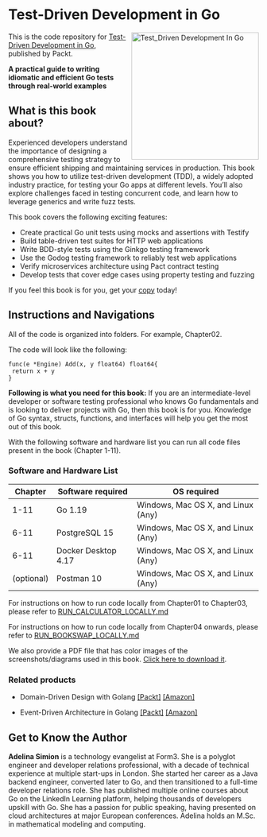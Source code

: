 # Test-Driven Development in Go

<a href="https://www.amazon.com/dp/1803247878"><img src="https://m.media-amazon.com/images/I/41oT4utXBhL._SX403_BO1,204,203,200_.jpg" alt="Test_Driven Development In Go" height="256px" align="right"></a>

This is the code repository for [Test-Driven Development in Go](https://www.amazon.com/dp/1803247878), published by Packt.

**A practical guide to writing idiomatic and efficient Go tests through real-world examples**

## What is this book about?

Experienced developers understand the importance of designing a comprehensive testing strategy to ensure efficient shipping and maintaining services in production. This book shows you how to utilize test-driven development (TDD), a widely adopted industry practice, for testing your Go apps at different levels. You’ll also explore challenges faced in testing concurrent code, and learn how to leverage generics and write fuzz tests.

This book covers the following exciting features:
* Create practical Go unit tests using mocks and assertions with Testify
* Build table-driven test suites for HTTP web applications
* Write BDD-style tests using the Ginkgo testing framework
* Use the Godog testing framework to reliably test web applications
* Verify microservices architecture using Pact contract testing
* Develop tests that cover edge cases using property testing and fuzzing

If you feel this book is for you, get your [copy](https://www.amazon.com/dp/1803247878) today!

<!---<a href="https://www.packtpub.com/?utm_source=github&utm_medium=banner&utm_campaign=GitHubBanner"><img src="https://raw.githubusercontent.com/PacktPublishing/GitHub/master/GitHub.png" alt="https://www.packtpub.com/" border="5" /></a> --->

## Instructions and Navigations
All of the code is organized into folders. For example, Chapter02.

The code will look like the following:
```
func(e *Engine) Add(x, y float64) float64{
 return x + y
}
```

**Following is what you need for this book:**
If you are an intermediate-level developer or software testing professional who knows Go fundamentals and is looking to deliver projects with Go, then this book is for you. Knowledge of Go syntax, structs, functions, and interfaces will help you get the most out of this book.

With the following software and hardware list you can run all code files present in the book (Chapter 1-11).
### Software and Hardware List
| Chapter | Software required | OS required |
| -------- | ------------------------------------ | ----------------------------------- |
| 1-11 | Go 1.19 | Windows, Mac OS X, and Linux (Any) |
| 6-11 | PostgreSQL 15 | Windows, Mac OS X, and Linux (Any) |
| 6-11 | Docker Desktop 4.17 | Windows, Mac OS X, and Linux (Any) |
| (optional) | Postman 10  | Windows, Mac OS X, and Linux (Any) |

For instructions on how to run code locally from Chapter01 to Chapter03, please refer to [RUN_CALCULATOR_LOCALLY.md](https://github.com/PacktPublishing/Test-Driven-Development-in-Go/blob/main/RUN_CALCULATOR_LOCALLY.md)

For instructions on how to run code locally from Chapter04 onwards, please refer to [RUN_BOOKSWAP_LOCALLY.md](https://github.com/PacktPublishing/Test-Driven-Development-in-Go/blob/main/RUN_BOOKSWAP_LOCALLY.md)

We also provide a PDF file that has color images of the screenshots/diagrams used in this book. [Click here to download it](https://packt.link/KFZWx).

### Related products
* Domain-Driven Design with Golang [[Packt]](https://www.packtpub.com/product/domain-driven-design-with-golang/9781804613450?utm_source=github&utm_medium=repository&utm_campaign=9781804613450) [[Amazon]](https://www.amazon.com/dp/1804613452)

* Event-Driven Architecture in Golang [[Packt]](https://www.packtpub.com/product/event-driven-architecture-in-golang/9781803238012?utm_source=github&utm_medium=repository&utm_campaign=9781803238012) [[Amazon]](https://www.amazon.com/dp/1803238011)


## Get to Know the Author
**Adelina Simion**
 is a technology evangelist at Form3. She is a polyglot engineer and developer relations professional, with a decade of technical experience at multiple start-ups in London. She started her career as a Java backend engineer, converted later to Go, and then transitioned to a full-time developer relations role. She has published multiple online courses about Go on the LinkedIn Learning platform, helping thousands of developers upskill with Go. She has a passion for public speaking, having presented on cloud architectures at major European conferences. Adelina holds an M.Sc. in mathematical modeling and computing.
